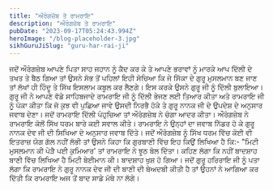 ```yaml
---
title: "ਔਰੰਗਜ਼ੇਬ ਤੇ ਰਾਮਰਾਇ"
description: "ਔਰੰਗਜ਼ੇਬ ਤੇ ਰਾਮਰਾਇ"
pubDate: "2023-09-17T05:24:43.994Z"
heroImage: "/blog-placeholder-3.jpg"
sikhGuruJiSlug: "guru-har-rai-ji"
---
```


ਜਦੋਂ ਔਰੰਗਜ਼ੇਬ ਆਪਣੇ ਪਿਤਾ ਸਾਹ ਜਹਾਨ ਨੂੰ ਕੈਦ ਕਰ ਕੇ ਤੇ ਆਪਣੇ ਭਰਾਵਾਂ ਨੂੰ ਮਾਰਕੇ ਆਪ ਦਿੱਲੀ ਦੇ ਤਖਤ ਤੇ ਬੈਠ ਗਿਆ ਤਾਂ ਉਸਨੇ ਸੱਭ ਤੋਂ ਪਹਿਲਾਂ ਇਹੀ ਸੋਚਿਆ ਕਿ ਜੇ ਸਿੱਕਾ ਦੇ ਗੁਰੂ ਮੁਸਲਮਾਨ ਬਣ ਜਾਣ ਤਾਂ ਲੱਖਾਂ ਹੀ ਹਿੰਦੂ ਤੇ ਸਿੱਖ ਇਸਲਾਮ ਕਬੂਲ ਕਰ ਲੈਣਗੇ। ਇਸ ਕਰਕੇ ਉਸਨੇ ਗੁਰੂ ਜੀ ਨੂੰ ਦਿੱਲੀ ਬੁਲਾਇਆ।
ਗੁਰੂ ਜੀ ਨੇ ਆਪਣੇ ਵੱਡੇ ਸਾਹਿਬਜਾਦੇ ਰਾਮਰਾਇ ਜੀ ਨੂੰ ਦਿੱਲੀ ਭੇਜਣ ਲਈ ਤਿਆਰ ਕੀਤਾ ਅਤੇ ਰਾਮਰਾਇ ਜੀ ਨੂੰ ਪੱਕਾ ਕੀਤਾ ਕਿ ਜੋ ਕੁਝ ਵੀ ਪੁਛਿਆ ਜਾਵੇ ਉਸਦੀ ਨਿਰਭੈ ਹੋਕੇ ਤੇ ਗੁਰੂ ਨਾਨਕ ਜੀ ਦੇ ਉਪਦੇਸ਼ ਦੇ ਅਨੁਸਾਰ ਜਵਾਬ ਦੇਣਾ।
ਜਦੋਂ ਰਾਮਰਾਇ ਦਿੱਲੀ ਪੰਹੁਚਿਆ ਤਾਂ ਔਰੰਗਜ਼ੇਬ ਨੇ ਚੰਗਾ ਆਦਰ ਕੀਤਾ। ਔਰੰਗਜ਼ੇਬ ਨੇ ਰਾਮਰਾਇ ਕੋਲੋਂ ਸਿੱਖ ਧਰਮ ਬਾਰੇ ਕਈ ਸਵਾਲ ਕੀਤੇ। ਰਾਮਰਾਇ ਨੇ ਉਨ੍ਹਾਂ ਦਾ ਜਵਾਬ ਨਿੱਡਰ ਹੋ ਕੇ ਗੁਰੂ ਨਾਨਕ ਦੇਵ ਜੀ ਦੀ ਸਿਖਿਆ ਦੇ ਅਨੁਸਾਰ ਜਵਾਬ ਦਿੱਤੇ। ਜਦੋਂ ਔਰੰਗਜ਼ੇਬ ਨੂੰ ਸਿੱਖ ਧਰਮ ਵਿੱਚ ਕੋਈ ਵੀ ਇਤਰਾਜ਼ ਯੋਗ ਗੱਲ ਨਹੀਂ ਲੱਭੀ ਤਾਂ ਉਸਨੇ ਕਿਹਾ ਕਿ ਗੁਰਬਾਣੀ ਵਿੱਚ ਇਹ ਕਿਉਂ ਲਿਖਿਆ ਹੈ ਕਿ:-
"ਮਿਟੀ ਮੁਸਲਮਾਨ ਕੀ ਪੇੜੈ ਪਈ ਕੁਮਿਆਰ'
ਤਾਂ ਰਾਮਰਾਇ ਨੇ ਝੂਠ ਬੋਲ ਦਿੱਤਾ। ਕਹਿਣ ਲੱਗਾ ਕਿ ਨਹੀਂ ਬਾਦਸ਼ਾਹ ਬਾਣੀ ਵਿੱਚ ਲਿਖਿਆ ਹੈ ਮਿਟੀ ਬੇਈਮਾਨ ਕੀ। ਬਾਦਸ਼ਾਹ ਖੁਸ਼ ਹੋ ਗਿਆ।
ਜਦੋਂ ਗੁਰੂ ਹਰਿਰਾਇ ਜੀ ਨੂੰ ਪਤਾ ਲੱਗਾ ਕਿ ਰਾਮਰਾਇ ਨੇ ਗੁਰੂ ਨਾਨਕ ਦੇਵ ਜੀ ਦੀ ਬਾਣੀ ਦੀ ਬੇਅਦਬੀ ਕੀਤੀ ਹੈ ਤਾਂ ਉਹਨਾਂ ਨੇ ਆਗਿਆ ਕਰ ਦਿੱਤੀ ਕਿ ਰਾਮਰਾਇ ਅਜ ਤੋਂ ਬਾਦ ਸਾਡੇ ਮੱਥੇ ਨਾ ਲੱਗੇ।
